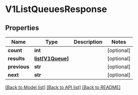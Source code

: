 # V1ListQueuesResponse


## Properties
Name | Type | Description | Notes
------------ | ------------- | ------------- | -------------
**count** | **int** |  | [optional] 
**results** | [**list[V1Queue]**](V1Queue.md) |  | [optional] 
**previous** | **str** |  | [optional] 
**next** | **str** |  | [optional] 

[[Back to Model list]](../README.md#documentation-for-models) [[Back to API list]](../README.md#documentation-for-api-endpoints) [[Back to README]](../README.md)


